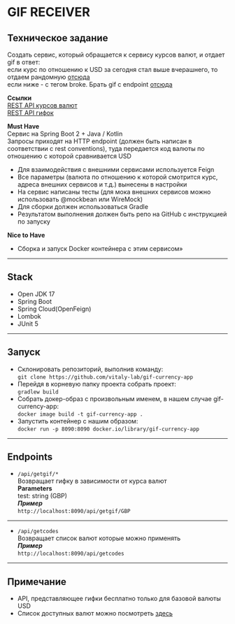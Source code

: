 # GIF RECEIVER
## Техническое задание
Создать сервис, который обращается к сервису курсов валют, и отдает gif в ответ:       
если курс по отношению к USD за сегодня стал выше вчерашнего, то отдаем рандомную [отсюда](https://giphy.com/search/rich)   
если ниже - с тегом broke. Брать gif c endpoint [отсюда](https://giphy.com/search/broke)  

**Ссылки**  
[REST API курсов валют](https://docs.openexchangerates.org/)   
[REST API гифок](https://developers.giphy.com/docs/api#quick-start-guide)

**Must Have**   
Сервис на Spring Boot 2 + Java / Kotlin   
Запросы приходят на HTTP endpoint (должен быть написан в соответствии с rest conventions), туда передается код валюты
по отношению с которой сравнивается USD
 - Для взаимодействия с внешними сервисами используется Feign   
 - Все параметры (валюта по отношению к которой смотрится курс, адреса внешних сервисов и т.д.) вынесены в настройки   
 - На сервис написаны тесты (для мока внешних сервисов можно использовать @mockbean или WireMock)   
 - Для сборки должен использоваться Gradle   
 - Результатом выполнения должен быть репо на GitHub с инструкцией по запуску   

**Nice to Have**   
 - Сборка и запуск Docker контейнера с этим сервисом»
***
## Stack
- Open JDK 17
- Spring Boot
- Spring Cloud(OpenFeign)
- Lombok
- JUnit 5
***
## Запуск
- Склонировать репозиторий, выполнив команду:   
  `git clone https://github.com/vitaly-lab/gif-currency-app`
- Перейдя в корневую папку проекта собрать проект:    
  `gradlew build`
- Собрать докер-образ с произвольным именем, в нашем случае gif-currency-app:    
  `docker image build -t gif-currency-app .`
- Запустить контейнер с нашим образом:   
  `docker run -p 8090:8090 docker.io/library/gif-currency-app`
***
## Endpoints
- `/api/getgif/*`  
  Возвращает гифку в зависимости от курса валют   
  **Parameters**   
  test: string (GBP)   
  **_Пример_**   
  `http://localhost:8090/api/getgif/GBP`
------
- `/api/getcodes`  
  Возвращает список валют которые можно применять    
  **_Пример_**   
  `http://localhost:8090/api/getcodes`
***
## Примечание
- API, представляющее гифки бесплатно только для базовой валюты USD
- Список доступных валют можно посмотреть [здесь](https://openexchangerates.org/api/currencies.json)
